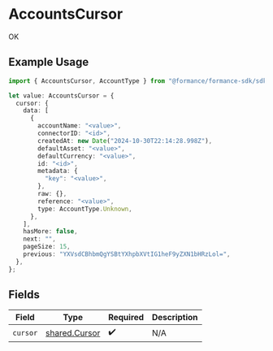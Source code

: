# AccountsCursor

OK

## Example Usage

```typescript
import { AccountsCursor, AccountType } from "@formance/formance-sdk/sdk/models/shared";

let value: AccountsCursor = {
  cursor: {
    data: [
      {
        accountName: "<value>",
        connectorID: "<id>",
        createdAt: new Date("2024-10-30T22:14:28.998Z"),
        defaultAsset: "<value>",
        defaultCurrency: "<value>",
        id: "<id>",
        metadata: {
          "key": "<value>",
        },
        raw: {},
        reference: "<value>",
        type: AccountType.Unknown,
      },
    ],
    hasMore: false,
    next: "",
    pageSize: 15,
    previous: "YXVsdCBhbmQgYSBtYXhpbXVtIG1heF9yZXN1bHRzLol=",
  },
};
```

## Fields

| Field                                                 | Type                                                  | Required                                              | Description                                           |
| ----------------------------------------------------- | ----------------------------------------------------- | ----------------------------------------------------- | ----------------------------------------------------- |
| `cursor`                                              | [shared.Cursor](../../../sdk/models/shared/cursor.md) | :heavy_check_mark:                                    | N/A                                                   |